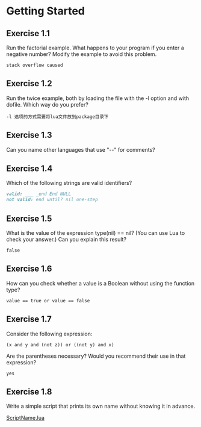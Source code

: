 
# Getting Started #

## Exercise 1.1 ##

Run the factorial example. What happens to your program if you enter a negative number? Modify the example to avoid this problem.

``stack overflow caused``

## Exercise 1.2 ##

Run the twice example, both by loading the file with the -l option and with dofile. Which way do you prefer?

``-l 选项的方式需要将lua文件放到package目录下``

## Exercise 1.3 ##

Can you name other languages that use "--" for comments?

## Exercise 1.4 ##

Which of the following strings are valid identifiers?

```markdown
valid: ___ _end End NULL
not valid: end until? nil one-step
```

## Exercise 1.5 ##

What is the value of the expression type(nil) == nil? (You can use Lua to check your answer.) Can you explain this result?

``false``

## Exercise 1.6 ##

How can you check whether a value is a Boolean without using the function type?

``value == true or value == false``

## Exercise 1.7 ##

Consider the following expression:

``(x and y and (not z)) or ((not y) and x)``

Are the parentheses necessary? Would you recommend their use in that expression?

``yes``

## Exercise 1.8 ##

Write a simple script that prints its own name without knowing it in advance.

[ScriptName.lua](./Resources/ScriptName.lua)

